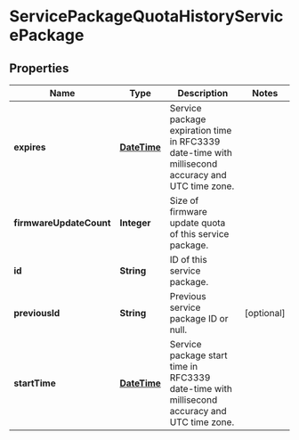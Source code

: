 
# ServicePackageQuotaHistoryServicePackage

## Properties
Name | Type | Description | Notes
------------ | ------------- | ------------- | -------------
**expires** | [**DateTime**](DateTime.md) | Service package expiration time in RFC3339 date-time with millisecond accuracy and UTC time zone. | 
**firmwareUpdateCount** | **Integer** | Size of firmware update quota of this service package. | 
**id** | **String** | ID of this service package. | 
**previousId** | **String** | Previous service package ID or null. |  [optional]
**startTime** | [**DateTime**](DateTime.md) | Service package start time in RFC3339 date-time with millisecond accuracy and UTC time zone. | 



